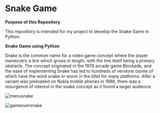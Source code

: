 # Snake Game

**Purpose of this Repository**

This repository is intended for my project to develop the Snake Game in Python.

**Snake Game using Python**

Snake is the common name for a video game concept where the player maneuvers a line which grows in length, with the line itself being a primary obstacle. The concept originated in the 1976 arcade game Blockade, and the ease of implementing Snake has led to hundreds of versions (some of which have the word snake or worm in the title) for many platforms. After a variant was preloaded on Nokia mobile phones in 1998, there was a resurgence of interest in the snake concept as it found a larger audience.



![menusnake](menusnake.jpg)

![gameoversnake](gameoversnake.jpg)

